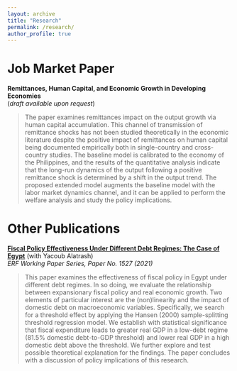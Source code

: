 ```yaml
---
layout: archive
title: "Research"
permalink: /research/
author_profile: true
---
```



Job Market Paper
===
**Remittances, Human Capital, and Economic Growth in Developing Economies**<br>
(*draft available upon request*)
> The paper examines remittances impact on the output growth via human capital accumulation. This channel of transmission of remittance shocks has not been studied theoretically in the economic literature despite the positive impact of remittances on human capital being documented empirically both in single-country and cross-country studies. The baseline model is calibrated to the economy of the Philippines, and the results of the quantitative analysis indicate that the long-run dynamics of the output following a positive remittance shock is determined by a shift in the output trend. The proposed extended model augments the baseline model with the labor market dynamics channel, and it can be applied to perform the welfare analysis and study the policy implications. 

Other Publications
===
[**Fiscal Policy Effectiveness Under Different Debt Regimes: The Case of Egypt**](https://erf.org.eg/publications/fiscal-policy-effectiveness-under-different-debt-regimes-the-case-of-egypt/) (with Yacoub Alatrash)<br>
*ERF Working Paper Series, Paper No. 1527 (2021)*
> This paper examines the effectiveness of fiscal policy in Egypt under different debt regimes. In so doing, we evaluate the relationship between expansionary fiscal policy and real economic growth. Two elements of particular interest are the (non)linearity and the impact of domestic debt on macroeconomic variables. Specifically, we search for a threshold effect by applying the Hansen (2000) sample-splitting threshold regression model. We establish with statistical significance that fiscal expenditure leads to greater real GDP in a low-debt regime (81.5% domestic debt-to-GDP threshold) and lower real GDP in a high domestic debt above the threshold. We further explore and test possible theoretical explanation for the findings. The paper concludes with a discussion of policy implications of this research.
